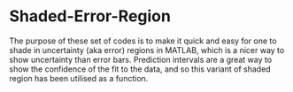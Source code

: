 # Shaded-Error-Region
The purpose of these set of codes is to make it quick and easy for one to shade in uncertainty (aka error) regions in MATLAB, which is a nicer way to show uncertainty than error bars. Prediction intervals are a great way to show the confidence of the fit to the data, and so this variant of shaded region has been utilised as a function.
